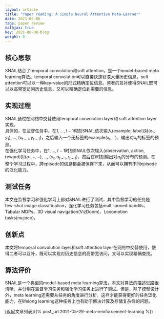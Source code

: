 ```yaml
---
layout: article
title: "Paper reading: A Simple Neural Attentive Meta-Learner"
date: 2021-06-08
tags: paper review
mathjax: true
key: 2021-06-08-blog
weight: 0
---
```

## 核心思想
SNAIL结合了temporal convolution和soft attention，是一个model-based meta learning算法。temporal convolution可以直接快速获取大量历史信息，soft attention可以以一种key-value的形式精确定位信息。两者的互补使得SNAIL既可以以高带宽访问历史信息，又可以精确定位到需要的信息。
## 实现过程
SNAIL通过在网络中交替使用temporal convolution layer和 soft attention layer实现。    
具体的，在监督任务中，在$1, ..., t-1$时刻SNAIL依次输入(example, label)对$(x_1, y_1), ..., (x_{t-1}, y_{t-1})$，之后输入一个无标签的example$(x_t, -)$，输出对$x_t$的标签的预测。    
在强化学习任务中，在$1, ..., t-1$时刻SNAIL依次输入(observation, action, reward)对$(o_1, -, -), ..., (o_t, a_{t-1}, r_{t-1})$，然后在$t$时刻输出对$a_t$的分布的预测。在整个学习过程中，跨episode的信息都会被保存下来，从而可以拥有不同episode的泛化能力。
## 测试任务
本文在监督学习和强化学习上都对SNAIL进行了测试，其中监督学习的任务是few-shot image classification，强化学习任务包括multi-armed bandits、Tabular MDPs、3D visual navigation(VizDoom)、Locomotion tasks(mujoco)。

## 创新点
本文将temporal convolution layer和soft attention layer在网络中交替使用，使得二者可以互补，既可以实现对历史信息的高带宽访问，又可以实现精确查找。
## 算法评价
SNAIL是一个典型的model-based meta learning算法，本文对算法的描述思路很清晰，并分别在监督学习任务和强化学习任务上进行了测试。但是，除了模型设计外，meta learning还需要从任务的角度进行分析，这样才能获得更好的任务泛化能力，在lifelong learning这种任务上也有助于解决计算及存储复杂性的问题。

[返回文章列表]({% post_url 2021-05-29-meta-reinforcement-learning %})